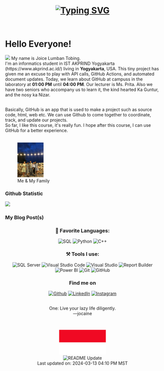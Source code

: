 <h1 align = "center">
<a href="https://git.io/typing-svg"><img src="https://readme-typing-svg.herokuapp.com?font=Fira+Code&size=75&duration=1500&pause=600&color=0CE82B&background=000000EE&center=true&vCenter=true&multiline=true&width=1920&height=384&lines=Hello+there!;My+name+is+Joice+Tobing;Welcome+to+my+README" alt="Typing SVG" /></a>
</h1>
<br>

<!--
**j0caine/j0caine** is a ✨ _special_ ✨ repository because its `README.md` (this file) appears on your GitHub profile.

Here are some ideas to get you started:

- 🔭 I’m currently working on ...
- 🌱 I’m currently learning ...
- 👯 I’m looking to collaborate on ...
- 🤔 I’m looking for help with ...
- 💬 Ask me about ...
- 📫 How to reach me: ...
- 😄 Pronouns: ...
- ⚡ Fun fact: ...
-->
# Hello Everyone! 

<p><img src="https://github.com/claytonjhamilton/claytonjhamilton/blob/main/images/waving_hand.gif" width="18px">
My name is Joice Lumban Tobing.<br>
I'm an informatics student in IST AKPRIND Yogyakarta (https://www.akprind.ac.id/) living in <b>Yogyakarta</b>, USA. 
This tiny project has given me an excuse to play with API calls, GitHub Actions, and automated document updates. 
Today, we learn about GitHub at campuss in the laboratory at <b>01:00 PM</b> until  <b>04:00 PM</b>. 
Our lecturer is Ms. Prita. Also we have two seniors who accompany us to learn it, the kind hearted Ka Guntur, and the nosy ka Nizar.</p>
<br>
Basically, GitHub is an app that is used to make a project such as source code, html, web etc. We can use Github to come together to coordinate, track, and update our projects.
<br>
So far, I like this course, it's really fun. I hope after this course, I can use GitHub for a better experience.
<br>
<br>
</p> 

<figure>
  <img src="fam.jpg" width="20%" img alt ="Me & My Family">
  <figcaption>Me & My Family</figcaption>
</figure>

### Github Statistic
<p align="left">
<a href="https://github.com/j0caine">
  <img height="180em" src="https://github-readme-stats-eight-theta.vercel.app/api?username=j0caine&show_icons=true&theme=algolia&include_all_commits=true&count_private=true"/>
</a>
</p>



<h3>My Blog Post(s)</h3>

<h3 align="center">📄 Favorite Languages:</h3>
<p align="center">
<a target="_blank"><img alt="SQL" src="https://img.shields.io/badge/-SQL-%2312100E.svg?logo=microsoft-sql-server&logoColor=red&style=for-the-badge"/></a> 
<a target="_blank"><img alt="Python" src="https://img.shields.io/badge/Python-%2312100E.svg?logo=python&style=for-the-badge&logoColor=yellow"/></a> 
<a target="_blank"><img alt="C++" src="https://img.shields.io/badge/C++-%2312100E.svg?logo=cpp&style=for-the-badge&logoColor=yellow"/></a> 
</p>
<h3 align="center">⚒ Tools I use:</h3>
<p align="center">
<a target="_blank"><img alt="SQL Server" src="https://img.shields.io/badge/Microsoft%20SQL%20Server-%2312100E.svg?logo=microsoft-sql-server&logoColor=red&style=for-the-badge"/></a> 
<a target="_blank"><img alt="Visual Studio Code" src="https://img.shields.io/badge/Visual%20Studio%20Code-%2312100E.svg?logo=visual-studio-code&style=for-the-badge&logoColor=blue"/></a> 
<a target="_blank"><img alt="Visual Studio" src="https://img.shields.io/badge/Visual%20Studio-%2312100E.svg?logo=visual-studio&style=for-the-badge&logoColor=purple"/></a> 
<a target="_blank"><img alt="Report Builder" src="https://img.shields.io/badge/Report%20Builder-%2312100E.svg?logo=Power%20BI&logoColor=red&style=for-the-badge"/></a> 
<a target="_blank"><img alt="Power BI" src="https://img.shields.io/badge/PowerBI-black?logo=Power%20BI&logoColor=yellow&style=for-the-badge"/></a> 
<a target="_blank"><img alt="Git" src="https://img.shields.io/badge/Git-%2312100E.svg?logo=git&style=for-the-badge"/></a> 
<a target="_blank"><img alt="GitHub" src="https://img.shields.io/badge/GitHub-black?logo=GitHub&style=for-the-badge"/></a> 
</p>
<h3 align="center">Find me on</h3>
<p align="center"><a 
href="https://github.com/j0caine" target="_blank"><img alt="Github" 
src="https://img.shields.io/badge/GitHub-%2312100E.svg?&style=for-the-badge&logo=Github&logoColor=white" /></a> <a 
href="https://www.linkedin.com/in/." target="_blank"><img alt="LinkedIn" 
src="https://img.shields.io/badge/linkedin-%2312100E.svg?&style=for-the-badge&logo=linkedin&logoColor=blue" /></a> <a 
href="https://medium.com/jjjoice_" target="_blank"><img alt="Instagram" 
src="https://img.shields.io/badge/instagram-%2312100E.svg?&style=for-the-badge&logo=instagram&logoColor=white" /></a><br>
</p>
<p align="center">
<br>
<text>One: Live your lazy life diligently.<br> —jocaine</text>
</p>
<br>
<p align="center">
  <img alt="centered image" width="30%" src="flag.png"/>
  <br>
  <img alt="README Update" 
  src="https://github.com/claytonjhamilton/claytonjhamilton/actions/workflows/readme_update.yaml/badge.svg" />
  <br>
Last updated on: 2024-03-13 04:10 PM MST
</p>
